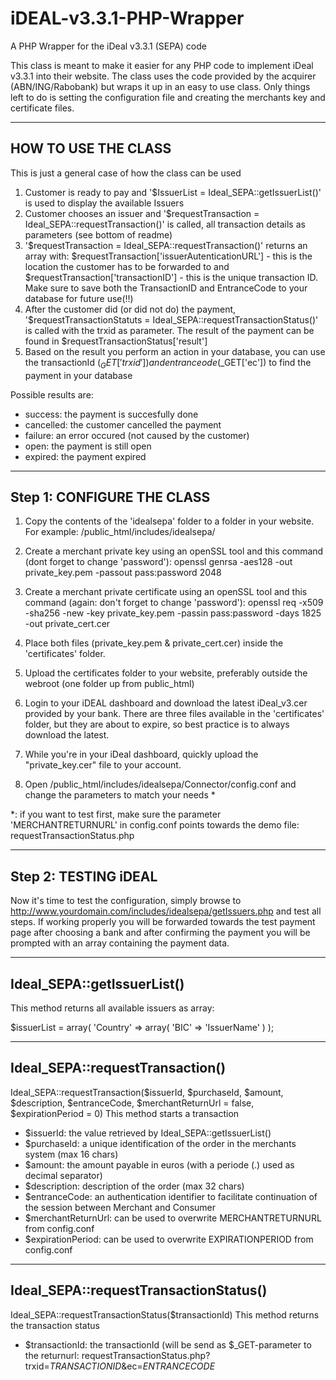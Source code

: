 iDEAL-v3.3.1-PHP-Wrapper
========================

A PHP Wrapper for the iDeal v3.3.1 (SEPA) code

This class is meant to make it easier for any PHP code to implement iDeal v3.3.1 into their website. The class uses the code provided by the acquirer (ABN/ING/Rabobank) but wraps it up in an easy to use class. Only things left to do is setting the configuration file and creating the merchants key and certificate files.

----------------------------
HOW TO USE THE CLASS
----------------------------
This is just a general case of how the class can be used

1. Customer is ready to pay and '$IssuerList = Ideal_SEPA::getIssuerList()' is used to display the available Issuers
2. Customer chooses an issuer and '$requestTransaction = Ideal_SEPA::requestTransaction()' is called, all transaction details as parameters (see bottom of readme)
3. '$requestTransaction = Ideal_SEPA::requestTransaction()' returns an array with: $requestTransaction['issuerAutenticationURL'] - this is the location the customer has to be forwarded to and $requestTransaction['transactionID'] - this is the unique transaction ID. Make sure to save both the TransactionID and EntranceCode to your database for future use(!!)
4. After the customer did (or did not do) the payment, '$requestTransactionStatuts = Ideal_SEPA::requestTransactionStatus()' is called with the trxid as parameter. The result of the payment can be found in $requestTransactionStatus['result']
5. Based on the result you perform an action in your database, you can use the transactionId ($_GET['trxid']) and entranceode ($_GET['ec']) to find the payment in your database

Possible results are:
- success: the payment is succesfully done
- cancelled: the customer cancelled the payment
- failure: an error occured (not caused by the customer)
- open: the payment is still open
- expired: the payment expired



----------------------------
Step 1: CONFIGURE THE CLASS
----------------------------

1. Copy the contents of the 'idealsepa' folder to a folder in your website. For example: /public_html/includes/idealsepa/

2. Create a merchant private key using an openSSL tool and this command (dont forget to change 'password'): 
openssl genrsa -aes128 -out private_key.pem -passout pass:password 2048

3. Create a merchant private certificate using an openSSL tool and this command (again: don't forget to change 'password'):
openssl req -x509 -sha256 -new -key private_key.pem -passin pass:password -days 1825 -out private_cert.cer

4. Place both files (private_key.pem & private_cert.cer) inside the 'certificates' folder.

5. Upload the certificates folder to your website, preferably outside the webroot (one folder up from public_html)

6. Login to your iDEAL dashboard and download the latest iDeal_v3.cer provided by your bank. There are three files available in the 'certificates' folder, but they are about to expire, so best practice is to always download the latest.

7. While you're in your iDeal dashboard, quickly upload the "private_key.cer" file to your account.

7. Open /public_html/includes/idealsepa/Connector/config.conf and change the parameters to match your needs *

*: if you want to test first, make sure the parameter 'MERCHANTRETURNURL' in config.conf points towards the demo file: requestTransactionStatus.php



----------------------
Step 2: TESTING iDEAL
----------------------

Now it's time to test the configuration, simply browse to http://www.yourdomain.com/includes/idealsepa/getIssuers.php and test all steps. If working properly you will be forwarded towards the test payment page after choosing a bank and after confirming the payment you will be prompted with an array containing the payment data.



----------------------------
Ideal_SEPA::getIssuerList()
----------------------------

This method returns all available issuers as array:

$issuerList = array(
  'Country' => array(
    'BIC' => 'IssuerName'
  )
);

--------------------------------
Ideal_SEPA::requestTransaction()
--------------------------------

Ideal_SEPA::requestTransaction($issuerId, $purchaseId, $amount, $description, $entranceCode, $merchantReturnUrl = false, $expirationPeriod = 0)
This method starts a transaction

- $issuerId: the value retrieved by Ideal_SEPA::getIssuerList()
- $purchaseId: a unique identification of the order in the merchants system (max 16 chars)
- $amount: the amount payable in euros (with a periode (.) used as decimal separator)
- $description: description of the order (max 32 chars)
- $entranceCode: an authentication identifier to facilitate continuation of the session between Merchant and Consumer
- $merchantReturnUrl: can be used to overwrite MERCHANTRETURNURL from config.conf
- $expirationPeriod: can be used to overwrite EXPIRATIONPERIOD from config.conf

---------------------------------------
Ideal_SEPA::requestTransactionStatus()
---------------------------------------

Ideal_SEPA::requestTransactionStatus($transactionId)
This method returns the transaction status

- $transactionId: the transactionId (will be send as $_GET-parameter to the returnurl: requestTransactionStatus.php?trxid=_TRANSACTIONID_&ec=_ENTRANCECODE_
